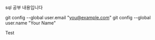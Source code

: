 sql 공부 내용입니다

git config --global user.email "you@example.com"
git config --global user.name "Your Name"

Test